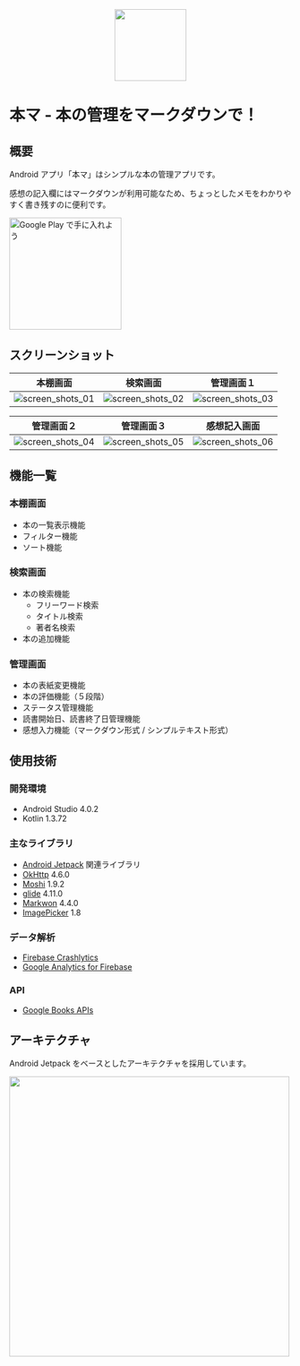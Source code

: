 <div align="center"><img src="https://user-images.githubusercontent.com/34672524/120096560-2adf4680-c167-11eb-86d5-3b1831bfc0ae.png" width="128px"></div>

# 本マ - 本の管理をマークダウンで！

## 概要

Android アプリ「本マ」はシンプルな本の管理アプリです。

感想の記入欄にはマークダウンが利用可能なため、ちょっとしたメモをわかりやすく書き残すのに便利です。

<a href='https://play.google.com/store/apps/details?id=io.github.yudai0308.honma&pcampaignid=pcampaignidMKT-Other-global-all-co-prtnr-py-PartBadge-Mar2515-1'>
<img alt='Google Play で手に入れよう' src='https://play.google.com/intl/ja/badges/static/images/badges/ja_badge_web_generic.png' width="200px"/>
</a>

## スクリーンショット

|  本棚画面  |  検索画面  |  管理画面１  |
| --- | --- | --- |
|  ![screen_shots_01](https://user-images.githubusercontent.com/34672524/120096895-d6d56180-c168-11eb-9bd4-396ccaaf3adc.png)  |  ![screen_shots_02](https://user-images.githubusercontent.com/34672524/120096897-d9d05200-c168-11eb-9c1e-1d669ead0994.png)  |  ![screen_shots_03](https://user-images.githubusercontent.com/34672524/120096899-da68e880-c168-11eb-832b-6ed2b425ee75.png)  |

|  管理画面２  |  管理画面３|  感想記入画面  |
| --- | --- | --- |
|  ![screen_shots_04](https://user-images.githubusercontent.com/34672524/120096901-db017f00-c168-11eb-864d-6441dcbdb176.png)  |  ![screen_shots_05](https://user-images.githubusercontent.com/34672524/120096903-db9a1580-c168-11eb-881d-647cf3621dc2.png)  |  ![screen_shots_06](https://user-images.githubusercontent.com/34672524/120096904-dc32ac00-c168-11eb-8c89-730c3811deee.png)  |

## 機能一覧

### 本棚画面

- 本の一覧表示機能
- フィルター機能
- ソート機能

### 検索画面

- 本の検索機能
  - フリーワード検索
  - タイトル検索
  - 著者名検索
- 本の追加機能

### 管理画面

- 本の表紙変更機能
- 本の評価機能（５段階）
- ステータス管理機能
- 読書開始日、読書終了日管理機能
- 感想入力機能（マークダウン形式 / シンプルテキスト形式）

## 使用技術

### 開発環境

- Android Studio 4.0.2
- Kotlin 1.3.72

### 主なライブラリ

- [Android Jetpack][1] 関連ライブラリ
- [OkHttp][2] 4.6.0
- [Moshi][3] 1.9.2
- [glide][4] 4.11.0
- [Markwon][5] 4.4.0
- [ImagePicker][6] 1.8

### データ解析

- [Firebase Crashlytics][7]
- [Google Analytics for Firebase][8]

### API

- [Google Books APIs][9]

[1]:https://developer.android.com/jetpack?hl=JA
[2]:https://github.com/square/okhttp
[3]:https://github.com/square/moshi
[4]:https://github.com/bumptech/glide
[5]:https://github.com/noties/Markwon
[6]:https://github.com/Dhaval2404/ImagePicker
[7]:https://firebase.google.com/docs/crashlytics?hl=ja
[8]:https://firebase.google.com/docs/analytics?hl=ja
[9]:https://developers.google.com/books

## アーキテクチャ

Android Jetpack をベースとしたアーキテクチャを採用しています。

<img src='https://user-images.githubusercontent.com/34672524/120097121-c2459900-c169-11eb-9bf8-3b5ecfafe051.png' width='500px'>

